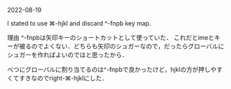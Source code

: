 2022-08-19

I stated to use ⌘-hjkl and discard ^-fnpb key map.

理由
^-fnpbは矢印キーのショートカットとして使っていた． これだとimeとキーが被るのでよくない．どちらも矢印のシュガーなので，だったらグローバルに
シュガーを作ればよいのではと思ったから．

べつにグローバルに割り当てるのは^-fnpbで良かったけど，hjklの方が押しやすくてすきなのでright-⌘-hjklにした．
